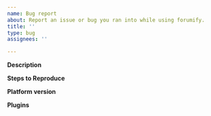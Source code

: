 ```yaml
---
name: Bug report
about: Report an issue or bug you ran into while using forumify.
title: ''
type: bug
assignees: ''

---
```


<!-- Note that plugins can change the behavior of any component. If we can not reproduce your issue, please deactivate your plugins and try again. If the issue is caused by a plugin, this is most likely not the place to report the issue you're having. -->

**Description**
<!-- A clear and concise description of what the bug is. -->


**Steps to Reproduce**
<!-- Provide steps on how we can reproduce the issue. -->


**Platform version**
<!-- You can find the version of your forumify instance in the admin panel, under Settings -> Plugins. -->


**Plugins**
<!-- List any plugins you've got activated. -->

